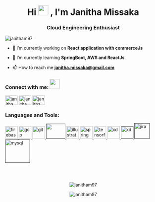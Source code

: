 <h1 align="center">Hi <img src="https://raw.githubusercontent.com/blackcater/blackcater/main/images/Hi.gif" height="32" />
, I'm Janitha Missaka</h1>
<h3 align="center">Cloud Engineering Enthusiast</h3>

<p align="left"> <img src="https://komarev.com/ghpvc/?username=janitham97&label=Profile%20views&color=0e75b6&style=flat" alt="janitham97" /> </p>

- 🔭 I’m currently working on **React application with commerceJs**

- 🌱 I’m currently learning **SpringBoot, AWS and ReactJs**

- 📫 How to reach me **janitha.missaka@gmail.com**

<h3 align="left">Connect with me: <img src="https://media.giphy.com/media/LnQjpWaON8nhr21vNW/giphy.gif" height="32"></h3>
<p align="left">
<a href="https://www.hackerrank.com/Janitha_missaka" target="blank"><img align="center" src="https://cdn.jsdelivr.net/npm/simple-icons@3.0.1/icons/hackerrank.svg" alt="janitham97" height="30" width="40" /></a>
<a href="https://linkedin.com/in/janitha missaka" target="blank"><img align="center" src="https://cdn.jsdelivr.net/npm/simple-icons@3.0.1/icons/linkedin.svg" alt="janitha missaka" height="30" width="40" /></a>
<a href="https://fb.com/janitha missaka" target="blank"><img align="center" src="https://cdn.jsdelivr.net/npm/simple-icons@3.0.1/icons/facebook.svg" alt="janitha missaka" height="30" width="40" /></a>
</p>

<h3 align="left">Languages and Tools:</h3>
<a href="https://firebase.google.com/" target="_blank"> <img src="https://www.vectorlogo.zone/logos/firebase/firebase-icon.svg" alt="firebase" width="40" height="40"/> </a> <a href="https://cloud.google.com" target="_blank"> <img src="https://www.vectorlogo.zone/logos/google_cloud/google_cloud-icon.svg" alt="gcp" width="40" height="40"/> </a> <a href="https://git-scm.com/" target="_blank"> <img src="https://www.vectorlogo.zone/logos/git-scm/git-scm-icon.svg" alt="git" width="40" height="40"/> </a> <a href="" target="_blank"> <img src="https://www.vectorlogo.zone/logos/amazon_aws/amazon_aws-ar21.svg" alt="" width="62" height="48"/> </a> 
<a href="https://www.adobe.com/in/products/illustrator.html" target="_blank"> <img src="https://www.vectorlogo.zone/logos/adobe_illustrator/adobe_illustrator-icon.svg" alt="illustrator" width="40" height="40"/> 
<a href="https://spring.io/" target="_blank"> <img src="https://www.vectorlogo.zone/logos/springio/springio-icon.svg" alt="spring" width="40" height="40"/> </a> <a href="https://www.tensorflow.org" target="_blank"> <img src="https://www.vectorlogo.zone/logos/tensorflow/tensorflow-icon.svg" alt="tensorflow" width="40" height="40"/> </a> <a href="https://www.adobe.com/products/xd.html" target="_blank"> <img src="https://cdn.worldvectorlogo.com/logos/adobe-xd.svg" alt="xd" width="40" height="40"/> </a>
<a href="" target="_blank"> <img src="https://www.vectorlogo.zone/logos/mongodb/mongodb-icon.svg" alt="xd" width="40" height="40"/> </a>
<a href="" target="_blank"> <img src="https://www.vectorlogo.zone/logos/atlassian_jira/atlassian_jira-icon.svg" alt="jira" width="50" height="50"/> </a>
<a href="" target="_blank"> <img src="https://www.vectorlogo.zone/logos/mysql/mysql-official.svg" alt="mysql" width="80" height="75"/> </a>
</p>
<br/>
<br/>
<p align="center" [![trophy](https://github-profile-trophy.vercel.app/?username=Janitham97)](https://github.com/ryo-ma/github-profile-trophy)</p>


<p align="center"><img align="center" src="https://github-readme-stats.vercel.app/api?username=janitham97&show_icons=true&locale=en" alt="janitham97" /></p>
<p align="center"><img align="center" src="https://github-readme-streak-stats.herokuapp.com/?user=janitham97&" alt="janitham97" /></p>
<br>
